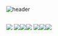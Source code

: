 ![header](https://capsule-render.vercel.app/api?type=rounded&color=gradient&height=200&section=footer&text=JaeDeokWang&fontSize=100)

<br>
<img src="https://img.shields.io/badge/Python-3766AB?style=flat-square&logo=Python&logoColor=white"/> <img src="https://img.shields.io/badge/C-3766AB?style=flat-square&logo=C&logoColor=white"/><img src="https://img.shields.io/badge/JavaScript-3766AB?style=flat-square&logo=JavaScript&logoColor=white"/><img src="https://img.shields.io/badge/HTML5-3766AB?style=flat-square&logo=HTML5&logoColor=white"/>
<img src="https://img.shields.io/badge/JQuery-3766AB?style=flat-square&logo=JQuery&logoColor=white"/><img src="https://img.shields.io/badge/SpringBoot-3766AB?style=flat-square&logo=SpringBoot&logoColor=white"/><img src="https://img.shields.io/badge/Oracle-3766AB?style=flat-square&logo=Oracle&logoColor=white"/>

<!--
<img src="https://img.shields.io/badge/쓰고자하는_텍스트-컬러코드?style=flat-square&logo=simpleicons에서_아이콘이름&logoColor=white"/></a>&nbsp 
-->
<!--
**daskuku/daskuku** is a ✨ _special_ ✨ repository because its `README.md` (this file) appears on your GitHub profile.

Here are some ideas to get you started:

- 🔭 I’m currently working on ...
- 🌱 I’m currently learning ...
- 👯 I’m looking to collaborate on ...
- 🤔 I’m looking for help with ...
- 💬 Ask me about ...
- 📫 How to reach me: ...
- 😄 Pronouns: ...
- ⚡ Fun fact: ...
-->
